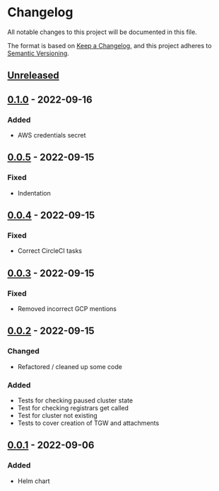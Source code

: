 # Changelog

All notable changes to this project will be documented in this file.

The format is based on [Keep a Changelog](https://keepachangelog.com/en/1.0.0/),
and this project adheres to [Semantic Versioning](https://semver.org/spec/v2.0.0.html).

## [Unreleased]

## [0.1.0] - 2022-09-16

### Added

- AWS credentials secret

## [0.0.5] - 2022-09-15

### Fixed

- Indentation

## [0.0.4] - 2022-09-15

### Fixed

- Correct CircleCI tasks

## [0.0.3] - 2022-09-15

### Fixed

- Removed incorrect GCP mentions

## [0.0.2] - 2022-09-15

### Changed

* Refactored / cleaned up some code

### Added

* Tests for checking paused cluster state
* Test for checking registrars get called
* Test for cluster not existing
* Tests to cover creation of TGW and attachments

## [0.0.1] - 2022-09-06

### Added

- Helm chart

[Unreleased]: https://github.com/giantswarm/aws-network-topology-operator/compare/v0.1.0...HEAD
[0.1.0]: https://github.com/giantswarm/aws-network-topology-operator/compare/v0.0.5...v0.1.0
[0.0.5]: https://github.com/giantswarm/aws-network-topology-operator/compare/v0.0.4...v0.0.5
[0.0.4]: https://github.com/giantswarm/aws-network-topology-operator/compare/v0.0.3...v0.0.4
[0.0.3]: https://github.com/giantswarm/aws-network-topology-operator/compare/v0.0.2...v0.0.3
[0.0.2]: https://github.com/giantswarm/aws-network-topology-operator/compare/v0.0.1...v0.0.2
[0.0.1]: https://github.com/giantswarm/aws-network-topology-operator/releases/tag/v0.0.1
